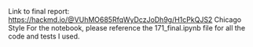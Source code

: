 Link to final report:
https://hackmd.io/@VUhMO685RfqWyDczJoDh9g/H1cPkQJS2
Chicago Style
For the notebook, please reference the 171_final.ipynb file for all the code and tests I used.
